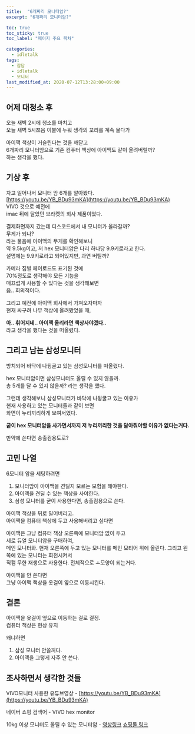 ```yaml
---
title:  "6개짜리 모니터암?"
excerpt: "6개짜리 모니터암?"

toc: true
toc_sticky: true
toc_label: "페이지 주요 목차"

categories:
  - idletalk
tags:
  - 잡담
  - idletalk
  - 모니터
last_modified_at: 2020-07-12T13:28:00+09:00
---
```



## 어제 대청소 후
오늘 새벽 2시에 청소를 마치고  
오늘 새벽 5시쯔음 이불에 누워 생각의 꼬리를 계속 물다가

아이맥 책상이 거슬린다는 것을 깨닫고  
6개짜리 모니터암으로 기존 컴퓨터 책상에 아이맥도 같이 올려버릴까?  
하는 생각을 했다.


## 기상 후
자고 일어나서 모니터 암 6개를 알아봤다.  
[https://youtu.be/YB_BDu93mKA](https://youtu.be/YB_BDu93mKA)  
VIVO 것으로 예전에  
imac 뒤에 달았던 브라켓의 회사 제품이었다.

결제화면까지 갔는데 디스코드에서 내 모니터가 올라갈까?  
무게가 되나?  
라는 물음에 아이맥의 무게를 확인해보니  
약 9.5kg이고,  저 hex 모니터암은 다리 하나당 9.9키로라고 한다.  
설명에는 9.9키로라고 되어있지만, 과연 버틸까?

카메라 짐벌 페이로드도 표기된 것에  
70%정도로 생각해야 모든 기능을  
매끄럽게 사용할 수 있다는 것을 생각해보면  
음.. 회의적이다.

그리고 예전에 아이맥 회사에서 가져오자마자  
현재 싸구려 나무 책상에 올려봤었을 때,

**아.. 휘어지네.. 아이맥 올리라면 책상사야겠다..**  
라고 생각을 했다는 것을 떠올렸다.


## 그리고 남는 삼성모니터
방치되어 바닥에 나뒹굴고 있는 삼성모니터를 떠올렸다.

hex 모니터암이면 삼성모니터도 올릴 수 있지 않을까.  
총 5개를 달 수 있지 않을까? 라는 생각을 했다.

그런데 생각해보니 삼성모니터가 바닥에 나뒹굴고 있는 이유가  
현재 사용하고 있는 모니터들과 같이 보면  
화면이 누리끼리하게 보여서였다.

**굳이 hex 모니터암을 사가면서까지 저 누리끼리한 것을 달아줘야할 이유가 없다는거다.**

만약에 쓴다면 송출컴용도로?


## 고민 나열
6모니터 암을 세팅하려면  
1. 모니터암이 아이맥을 견딜지 모르는 모험을 해야한다.
2. 아이맥을 견딜 수 있는 책상을 사야한다.
3. 삼성 모니터를 굳이 사용한다면, 송출컴용으로 쓴다.

아이맥 책상을 뒤로 밀어버리고.  
아이맥을 컴퓨터 책상에 두고 사용해버리고 싶다면  

아이맥은 그냥 컴퓨터 책상 오른쪽에 모니터암 없이 두고  
세로 듀얼 모니터암을 구매하여,  
메인 모니터와. 현재 오른쪽에 두고 있는 모니터를 메인 모티어 위에 올린다.
그리고 왼쪽에 있는 모니터는 회전시켜서  
직캠 무한 재생으로 사용한다.
전체적으로 ㅗ모양이 되는거다.

아이맥을 안 쓴다면  
그냥 아이맥 책상을 옷걸이 옆으로 이동시킨다.


## 결론
아이맥을 옷걸이 옆으로 이동하는 걸로 결정.  
컴퓨터 책상은 현상 유지

왜냐하면
1. 삼성 모니터 안쓸꺼다.
2. 아이맥을 그렇게 자주 안 쓴다.


## 조사하면서 생각한 것들
VIVO모니터 사용한 유튜브영상 - [https://youtu.be/YB_BDu93mKA](https://youtu.be/YB_BDu93mKA)

네이버 쇼핑 검색어 - VIVO hex monitor

10kg 이상 모니터도 올릴 수 있는 모니터암 - [영상링크](https://youtu.be/aof94iqXbnw) [쇼핑몰 링크](https://smartstore.naver.com/ergotron/products/3537347003)